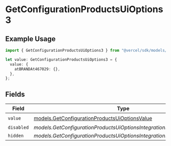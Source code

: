 # GetConfigurationProductsUiOptions3

## Example Usage

```typescript
import { GetConfigurationProductsUiOptions3 } from "@vercel/sdk/models/getconfigurationproductsop.js";

let value: GetConfigurationProductsUiOptions3 = {
  value: {
    atBRANDAt467029: {},
  },
};
```

## Fields

| Field                                                                                                | Type                                                                                                 | Required                                                                                             | Description                                                                                          |
| ---------------------------------------------------------------------------------------------------- | ---------------------------------------------------------------------------------------------------- | ---------------------------------------------------------------------------------------------------- | ---------------------------------------------------------------------------------------------------- |
| `value`                                                                                              | [models.GetConfigurationProductsUiOptionsValue](../models/getconfigurationproductsuioptionsvalue.md) | :heavy_check_mark:                                                                                   | N/A                                                                                                  |
| `disabled`                                                                                           | *models.GetConfigurationProductsUiOptionsIntegrationsResponseDisabled*                               | :heavy_minus_sign:                                                                                   | N/A                                                                                                  |
| `hidden`                                                                                             | *models.GetConfigurationProductsUiOptionsIntegrationsResponseHidden*                                 | :heavy_minus_sign:                                                                                   | N/A                                                                                                  |